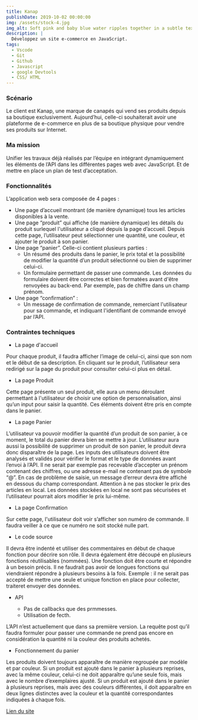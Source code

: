 ```yaml
---
title: Kanap
publishDate: 2019-10-02 00:00:00
img: /assets/stock-4.jpg
img_alt: Soft pink and baby blue water ripples together in a subtle texture.
description: |
  Développez un site e-commerce en JavaScript.
tags:
  - Vscode
  - Git
  - Github
  - Javascript
  - google Devtools
  - CSS/ HTML
---
```

### Scénario

Le client est Kanap, une marque de canapés qui vend ses produits depuis sa boutique exclusivement. Aujourd’hui, celle-ci souhaiterait avoir une plateforme de e-commerce en plus de sa boutique physique pour vendre ses produits sur Internet.

### Ma mission

Unifier les travaux déjà réalisés par l’équipe en intégrant dynamiquement les éléments de l’API dans les différentes pages web avec JavaScript. Et de mettre en place un plan de test d’acceptation. 

### Fonctionnalités

L’application web sera composée de 4 pages :
- Une page d’accueil montrant (de manière dynamique) tous les articles disponibles à la vente.
- Une page “produit” qui affiche (de manière dynamique) les détails du produit surlequel l'utilisateur a cliqué depuis la page d’accueil. Depuis cette page, l’utilisateur peut sélectionner une quantité, une couleur, et ajouter le produit à son panier.
- Une page “panier”. Celle-ci contient plusieurs parties :
  - Un résumé des produits dans le panier, le prix total et la possibilité de modifier la quantité d’un produit sélectionné ou bien de supprimer celui-ci.
  - Un formulaire permettant de passer une commande. Les données du
formulaire doivent être correctes et bien formatées avant d'être renvoyées au back-end. Par exemple, pas de chiffre dans un champ prénom.
- Une page “confirmation” :
  - Un message de confirmation de commande, remerciant l'utilisateur pour sa
commande, et indiquant l'identifiant de commande envoyé par l’API.

### Contraintes techniques

- La page d'accueil

Pour chaque produit, il faudra afficher l’image de celui-ci, ainsi que son nom et le début de sa description. En cliquant sur le produit, l’utilisateur sera redirigé sur la page du produit pour consulter celui-ci plus en détail.

- La page Produit

Cette page présente un seul produit, elle aura un menu déroulant permettant à l'utilisateur de choisir une option de personnalisation, ainsi qu’un input pour saisir la quantité. Ces éléments doivent être pris en compte dans le panier.

- La page Panier

L’utilisateur va pouvoir modifier la quantité d’un produit de son panier, à ce moment, le total du panier devra bien se mettre à jour.
L’utilisateur aura aussi la possibilité de supprimer un produit de son panier, le produit devra donc disparaître de la page. Les inputs des utilisateurs doivent être analysés et validés pour vérifier le format et le type de données avant l’envoi à l’API. Il ne serait par exemple pas recevable d’accepter un prénom contenant des chiffres, ou une adresse e-mail ne contenant pas de symbole “@”. En cas de problème de saisie, un message d’erreur devra être affiché en dessous du champ correspondant.
Attention à ne pas stocker le prix des articles en local. Les données stockées en local ne sont pas sécurisées et l’utilisateur pourrait alors modifier le prix lui-même.

- La page Confirmation 

Sur cette page, l'utilisateur doit voir s’afficher son numéro de commande. Il faudra veiller à ce que ce numéro ne soit stocké nulle part.

- Le code source

Il devra être indenté et utiliser des commentaires en début de chaque fonction pour décrire son rôle. Il devra également être découpé en plusieurs fonctions réutilisables (nommées). Une fonction doit être courte et répondre à un besoin précis. Il ne faudrait pas avoir de longues fonctions qui viendraient répondre à plusieurs besoins à la fois. Exemple : il ne serait pas accepté de mettre une seule et unique fonction en place pour collecter, traiteret envoyer des données.

- API

  - Pas de callbacks que des prmmesses.
  - Utilisation de fecth.

L’API n’est actuellement que dans sa première version. La requête post qu’il faudra formuler pour passer une commande ne prend pas encore en considération la quantité ni la couleur des produits achetés.

- Fonctionnement du panier

Les produits doivent toujours apparaître de manière regroupée par modèle et par couleur.
Si un produit est ajouté dans le panier à plusieurs reprises, avec la même couleur, celui-ci ne doit apparaître qu’une seule fois, mais avec le nombre d’exemplaires ajusté.
Si un produit est ajouté dans le panier à plusieurs reprises, mais avec des couleurs différentes, il doit apparaître en deux lignes distinctes avec la couleur et la quantité correspondantes indiquées à chaque fois.

 <a href="">Lien du site </a>
